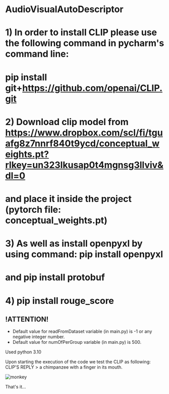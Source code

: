 # AudioVisualAutoDescriptor

# 1) In order to install CLIP please use the following command in pycharm's command line:
#  pip install git+https://github.com/openai/CLIP.git
# 2) Download clip model from https://www.dropbox.com/scl/fi/tguafg8z7nnrf840t9ycd/conceptual_weights.pt?rlkey=un323lkusap0t4mgnsg3llviv&dl=0 
# and place it inside the project (pytorch file: conceptual_weights.pt)
# 3) As well as install openpyxl by using command:  pip install openpyxl
# and 	pip install protobuf  
# 4) pip install rouge_score
## !ATTENTION! ##

* Default value for readFromDataset variable (in main.py) is -1 or any negative integer number.
* Default value for numOfPerGroup variable (in main.py) is 500.

Used python 3.10

Upon starting the execution of the code we test the CLIP as following:
 CLIP'S REPLY >  a chimpanzee with a finger in its mouth.

![monkey](https://github.com/asadour/AudioVisualAutoDescriptor/assets/22840678/0303167f-6421-4518-b14a-e8143a837927)


That's it...
